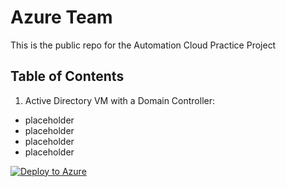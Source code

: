 # Azure Team
This is the public repo for the Automation Cloud Practice Project





## Table of Contents

1. Active Directory VM with a Domain Controller:
- placeholder 
- placeholder
- placeholder
- placeholder

[![Deploy to Azure](https://aka.ms/deploytoazurebutton)](https://portal.azure.com/#create/Microsoft.Template/uri/https%3A%2F%2Fraw.githubusercontent.com%2FNTT-DATA-Cloud-Transformation%2Fazure-acp-public%2Fmaster%2FPoCDemo%2FActiveDirectory%2Fazuredeploy.json)
